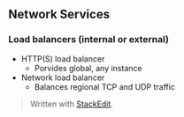 




## Network Services

### Load balancers (internal or external)

- HTTP(S) load balancer
	- Porvides global, any instance
- Network load balancer
	- Balances regional TCP and UDP traffic

> Written with [StackEdit](https://stackedit.io/).
<!--stackedit_data:
eyJoaXN0b3J5IjpbLTk1Nzg5MTk2NCw3NDUzOTg2ODBdfQ==
-->